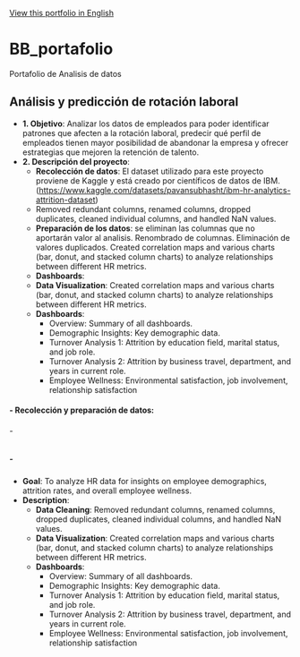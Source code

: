 [View this portfolio in English](https://github.com/BorjaBallesteros/Portfolio-data-analytics-en)


# BB_portafolio
Portafolio de Analisis de datos

## Análisis y predicción de rotación laboral

- **1. Objetivo**: Analizar los datos de empleados para poder identificar patrones que afecten a la rotación laboral, predecir qué perfil de empleados tienen mayor posibilidad de abandonar la empresa y ofrecer estrategias que mejoren la retención de talento.
- **2. Descripción del proyecto**:
  - **Recolección de datos**: El dataset utilizado para este proyecto proviene de Kaggle y está creado por científicos de datos de IBM. (https://www.kaggle.com/datasets/pavansubhasht/ibm-hr-analytics-attrition-dataset)
  - Removed redundant columns, renamed columns, dropped duplicates, cleaned individual columns, and handled NaN values.
  - **Preparación de los datos**: se eliminan las columnas que no aportarán valor al analisis. Renombrado de columnas. Eliminación de valores duplicados. Created correlation maps and various charts (bar, donut, and stacked column charts) to analyze relationships between different HR metrics.
  - **Dashboards**:
  - **Data Visualization**: Created correlation maps and various charts (bar, donut, and stacked column charts) to analyze relationships between different HR metrics.
  - **Dashboards**:
    - Overview: Summary of all dashboards.
    - Demographic Insights: Key demographic data.
    - Turnover Analysis 1: Attrition by education field, marital status, and job role.
    - Turnover Analysis 2: Attrition by business travel, department, and years in current role.
    - Employee Wellness: Environmental satisfaction, job involvement, relationship satisfaction

#### - Recolección y preparación de datos:
######     - 
#####   - 


- **Goal**: To analyze HR data for insights on employee demographics, attrition rates, and overall employee wellness.
- **Description**:
  - **Data Cleaning**: Removed redundant columns, renamed columns, dropped duplicates, cleaned individual columns, and handled NaN values.
  - **Data Visualization**: Created correlation maps and various charts (bar, donut, and stacked column charts) to analyze relationships between different HR metrics.
  - **Dashboards**:
    - Overview: Summary of all dashboards.
    - Demographic Insights: Key demographic data.
    - Turnover Analysis 1: Attrition by education field, marital status, and job role.
    - Turnover Analysis 2: Attrition by business travel, department, and years in current role.
    - Employee Wellness: Environmental satisfaction, job involvement, relationship satisfaction

